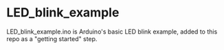 # LED_blink_example
LED_blink_example.ino is Arduino's basic LED blink example, added to this repo as a "getting started" step.